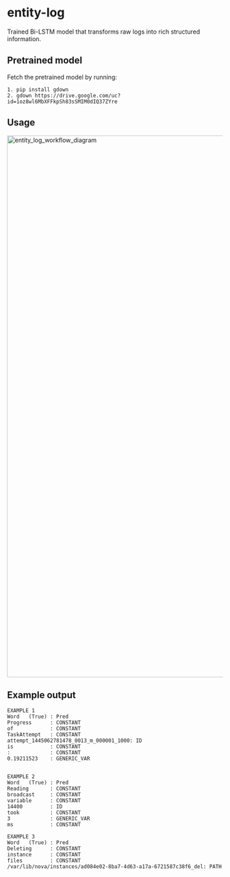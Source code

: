 # entity-log
Trained Bi-LSTM model that transforms raw logs into rich structured information.

## Pretrained model
Fetch the pretrained model by running: <br>
```
1. pip install gdown
2. gdown https://drive.google.com/uc?id=1oz8wl6MbXFFkpSh83sSMIM0dIQ37ZYre
```

## Usage
<img width="1264" alt="entity_log_workflow_diagram" src="https://user-images.githubusercontent.com/60047427/178634796-d7630fb2-c76f-4895-97c9-848d4bc2d1f1.png">

## Example output
```
EXAMPLE 1
Word   (True) : Pred
Progress      : CONSTANT
of            : CONSTANT
TaskAttempt   : CONSTANT
attempt_1445062781478_0013_m_000001_1000: ID
is            : CONSTANT
:             : CONSTANT
0.19211523    : GENERIC_VAR


EXAMPLE 2
Word   (True) : Pred
Reading       : CONSTANT
broadcast     : CONSTANT
variable      : CONSTANT
14400         : ID
took          : CONSTANT
3             : GENERIC_VAR
ms            : CONSTANT

EXAMPLE 3
Word   (True) : Pred
Deleting      : CONSTANT
instance      : CONSTANT
files         : CONSTANT
/var/lib/nova/instances/ad084e02-8ba7-4d63-a17a-6721587c38f6_del: PATH
```
